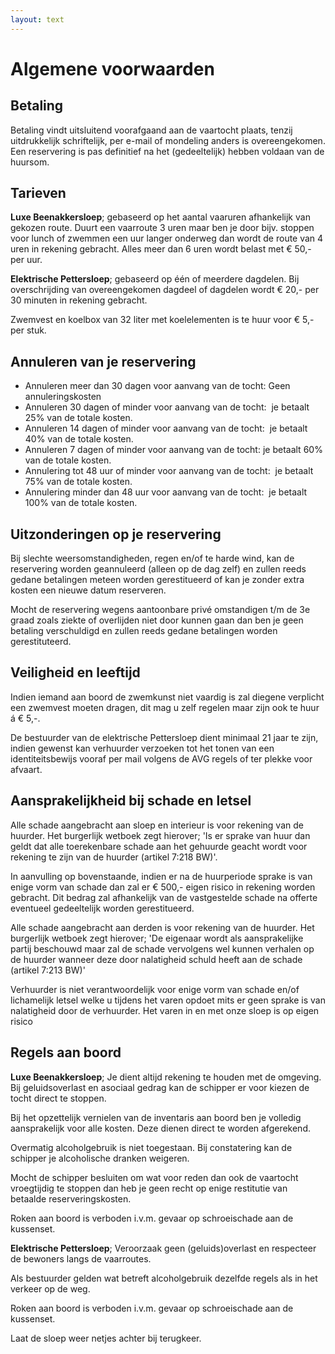 ```yaml
---
layout: text
---
```


# Algemene voorwaarden

## Betaling

Betaling vindt uitsluitend voorafgaand aan de vaartocht plaats, tenzij uitdrukkelijk schriftelijk, per e-mail of mondeling anders is overeengekomen. Een reservering is pas definitief na het (gedeeltelijk) hebben voldaan van de huursom.

## Tarieven

**Luxe Beenakkersloep**; gebaseerd op het aantal vaaruren afhankelijk van gekozen route. Duurt een vaarroute 3 uren maar ben je door bijv. stoppen voor lunch of zwemmen een uur langer onderweg dan wordt de route van 4 uren in rekening gebracht. Alles meer dan 6 uren wordt belast met € 50,- per uur.&nbsp;

**Elektrische Pettersloep**; gebaseerd op één of meerdere dagdelen. Bij overschrijding van overeengekomen dagdeel of dagdelen wordt € 20,- per 30 minuten in rekening gebracht.

Zwemvest en koelbox van 32 liter met koelelementen is te huur voor € 5,- per stuk.

## Annuleren van je reservering

* Annuleren meer dan 30 dagen voor aanvang van de tocht: Geen annuleringskosten
* Annuleren 30 dagen of minder voor aanvang van de tocht: &nbsp;je betaalt 25% van de totale kosten. ​
* Annuleren 14 dagen of minder voor aanvang van de tocht: &nbsp;je betaalt 40% van de totale kosten. ​
* Annuleren 7 dagen of minder voor aanvang van de tocht: je betaalt 60% van de totale kosten.
* Annulering tot 48 uur of minder voor aanvang van de tocht: &nbsp;je betaalt 75% van de totale kosten.
* Annulering minder dan 48 uur voor aanvang van de tocht: &nbsp;je betaalt 100% van de totale kosten.

## Uitzonderingen op je reservering

Bij slechte weersomstandigheden, regen en/of te harde wind, kan de reservering worden geannuleerd (alleen op de dag zelf) en zullen reeds gedane betalingen meteen worden gerestitueerd of kan je zonder extra kosten een nieuwe datum reserveren.

Mocht de reservering wegens aantoonbare privé omstandigen t/m de 3e graad zoals ziekte of overlijden niet door kunnen gaan dan ben je geen betaling verschuldigd en zullen reeds gedane betalingen worden gerestituteerd.

## Veiligheid en leeftijd

Indien iemand aan boord de zwemkunst niet vaardig is zal diegene verplicht een zwemvest moeten dragen, dit mag u zelf regelen maar zijn ook te huur &aacute; € 5,-.

De bestuurder van de elektrische Pettersloep dient minimaal 21 jaar te zijn, indien gewenst kan verhuurder verzoeken tot het tonen van een identiteitsbewijs vooraf per mail volgens de AVG regels of ter plekke voor afvaart.

## Aansprakelijkheid bij schade en letsel

Alle schade aangebracht aan sloep en interieur is voor rekening van de huurder. Het burgerlijk wetboek zegt hierover; 'Is er sprake van huur dan geldt dat alle toerekenbare schade aan het gehuurde geacht wordt voor rekening te zijn van de huurder (artikel 7:218 BW)'.

In aanvulling op bovenstaande, indien er na de huurperiode sprake is van enige vorm van schade dan zal er € 500,- eigen risico in rekening worden gebracht. Dit bedrag zal afhankelijk van de vastgestelde schade na offerte eventueel gedeeltelijk worden gerestitueerd.

Alle schade aangebracht aan derden is voor rekening van de huurder. Het burgerlijk wetboek zegt hierover; 'De eigenaar wordt als aansprakelijke partij beschouwd maar zal de schade vervolgens wel kunnen verhalen op de huurder wanneer deze door nalatigheid schuld heeft aan de schade (artikel 7:213 BW)'

Verhuurder is niet verantwoordelijk voor enige vorm van schade en/of lichamelijk letsel welke u tijdens het varen opdoet mits er geen sprake is van nalatigheid door de verhuurder. Het varen in en met onze sloep is op eigen risico

## Regels aan boord

**Luxe Beenakkersloep**; Je dient altijd rekening te houden met de omgeving. Bij geluidsoverlast en asociaal gedrag kan de schipper er voor kiezen de tocht direct te stoppen.&nbsp;

Bij het opzettelijk vernielen van de inventaris aan boord ben je volledig aansprakelijk voor alle kosten. Deze dienen direct te worden afgerekend.&nbsp;

Overmatig alcoholgebruik is niet toegestaan. Bij constatering kan de schipper je alcoholische dranken weigeren.

Mocht de schipper besluiten om wat voor reden dan ook de vaartocht vroegtijdig te stoppen dan heb je geen recht op enige restitutie van betaalde reserveringskosten.&nbsp;

Roken aan boord is verboden i.v.m. gevaar op schroeischade aan de kussenset.

**Elektrische Pettersloep**; Veroorzaak geen (geluids)overlast en respecteer de bewoners langs de vaarroutes.

Als bestuurder gelden wat betreft alcoholgebruik dezelfde regels als in het verkeer op de weg.

Roken aan boord is verboden i.v.m. gevaar op schroeischade aan de kussenset.

Laat de sloep weer netjes achter bij terugkeer.
